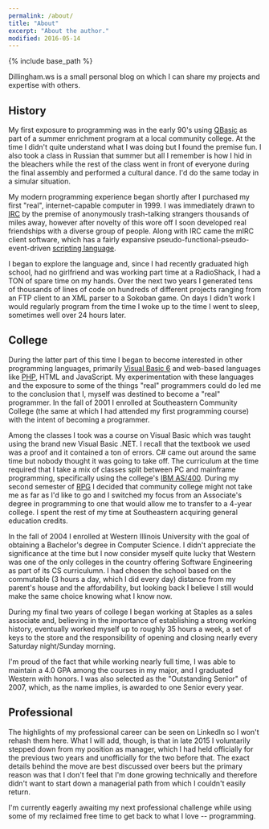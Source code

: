 ```yaml
---
permalink: /about/
title: "About"
excerpt: "About the author."
modified: 2016-05-14
---
```


{% include base_path %}

Dillingham.ws is a small personal blog on which I can share my projects and expertise with others.

## History

My first exposure to programming was in the early 90's using [QBasic](https://www.wikiwand.com/en/QBasic) as part of a summer enrichment program at a local community college. At the time I didn't quite understand what I was doing but I found the premise fun.  I also took a class in Russian that summer but all I remember is how I hid in the bleachers while the rest of the class went in front of everyone during the final assembly and performed a cultural dance. I'd do the same today in a simular situation.

My modern programming experience began shortly after I purchased my first "real", internet-capable computer in 1999.  I was immediately drawn to [IRC](https://www.wikiwand.com/en/Internet_Relay_Chat) by the premise of anonymously trash-talking strangers thousands of miles away, however after novelty of this wore off I soon developed real friendships with a diverse group of people.  Along with IRC came the mIRC client software, which has a fairly expansive pseudo-functional-pseudo-event-driven [scripting language](https://www.wikiwand.com/en/MIRC_scripting_language).

I began to explore the language and, since I had recently graduated high school, had no girlfriend and was working part time at a RadioShack, I had a TON of spare time on my hands.  Over the next two years I generated tens of thousands of lines of code on hundreds of different projects ranging from an FTP client to an XML parser to a Sokoban game.  On days I didn't work I would regularly program from the time I woke up to the time I went to sleep, sometimes well over 24 hours later.

## College

During the latter part of this time I began to become interested in other programming languages, primarily [Visual Basic 6](https://www.wikiwand.com/en/Visual_Basic) and web-based languages like [PHP](https://www.wikiwand.com/en/PHP), HTML and JavaScript.  My experimentation with these languages and the exposure to some of the things "real" programmers could do led me to the conclusion that I, myself was destined to become a "real" programmer.  In the fall of 2001 I enrolled at Southeastern Community College (the same at which I had attended my first programming course) with the intent of becoming a programmer.

Among the classes I took was a course on Visual Basic which was taught using the brand new Visual Basic .NET.  I recall that the textbook we used was a proof and it contained a ton of errors.  C# came out around the same time but nobody thought it was going to take off.  The curriculum at the time required that I take a mix of classes split between PC and mainframe programming, specifically using the college's [IBM AS/400](https://www.wikiwand.com/en/IBM_System_i).  During my second semester of [RPG](https://www.wikiwand.com/en/IBM_RPG) I decided that community college might not take me as far as I'd like to go and I switched my focus from an Associate's degree in programming to one that would allow me to transfer to a 4-year college.  I spent the rest of my time at Southeastern acquiring general education credits.

In the fall of 2004 I enrolled at Western Illinois University with the goal of obtaining a Bachelor's degree in Computer Science.  I didn't appreciate the significance at the time but I now consider myself quite lucky that Western was one of the only colleges in the country offering Software Engineering as part of its CS curriculumn.  I had chosen the school based on the commutable (3 hours a day, which I did every day) distance from my parent's house and the affordability, but looking back I believe I still would make the same choice knowing what I know now.

During my final two years of college I began working at Staples as a sales associate and, believing in the importance of establishing a strong working history, eventually worked myself up to roughly 35 hours a week, a set of keys to the store and the responsibility of opening and closing nearly every Saturday night/Sunday morning.

I'm proud of the fact that while working nearly full time, I was able to maintain a 4.0 GPA among the courses in my major, and I graduated Western with honors.  I was also selected as the "Outstanding Senior" of 2007, which, as the name implies, is awarded to one Senior every year.

## Professional

The highlights of my professional career can be seen on LinkedIn so I won't rehash them here.  What I will add, though, is that in late 2015 I voluntarily stepped down from my position as manager, which I had held officially for the previous two years and unofficially for the two before that.  The exact details behind the move are best discussed over beers but the primary reason was that I don't feel that I'm done growing technically and therefore didn't want to start down a managerial path from which I couldn't easily return.

I'm currently eagerly awaiting my next professional challenge while using some of my reclaimed free time to get back to what I love -- programming.
